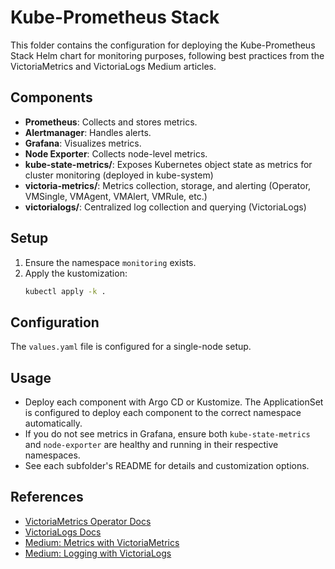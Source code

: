 # Kube-Prometheus Stack

This folder contains the configuration for deploying the Kube-Prometheus Stack Helm chart for monitoring purposes, following best practices from the VictoriaMetrics and VictoriaLogs Medium articles.

## Components

- **Prometheus**: Collects and stores metrics.
- **Alertmanager**: Handles alerts.
- **Grafana**: Visualizes metrics.
- **Node Exporter**: Collects node-level metrics.
- **kube-state-metrics/**: Exposes Kubernetes object state as metrics for cluster monitoring (deployed in kube-system)
- **victoria-metrics/**: Metrics collection, storage, and alerting (Operator, VMSingle, VMAgent, VMAlert, VMRule, etc.)
- **victorialogs/**: Centralized log collection and querying (VictoriaLogs)

## Setup

1. Ensure the namespace `monitoring` exists.
2. Apply the kustomization:
   ```bash
   kubectl apply -k .
   ```

## Configuration

The `values.yaml` file is configured for a single-node setup.

## Usage
- Deploy each component with Argo CD or Kustomize. The ApplicationSet is configured to deploy each component to the correct namespace automatically.
- If you do not see metrics in Grafana, ensure both `kube-state-metrics` and `node-exporter` are healthy and running in their respective namespaces.
- See each subfolder's README for details and customization options.

## References
- [VictoriaMetrics Operator Docs](https://docs.victoriametrics.com/operator/)
- [VictoriaLogs Docs](https://docs.victoriametrics.com/victorialogs/)
- [Medium: Metrics with VictoriaMetrics](https://medium.com/itnext/kubernetes-monitoring-a-complete-solution-part-3-metrics-using-the-victoria-metrics-k8s-stack-515d64b5f3ba)
- [Medium: Logging with VictoriaLogs](https://medium.com/itnext/kubernetes-monitoring-a-complete-solution-part-8-logging-with-victorialogs-f17c44461034)
